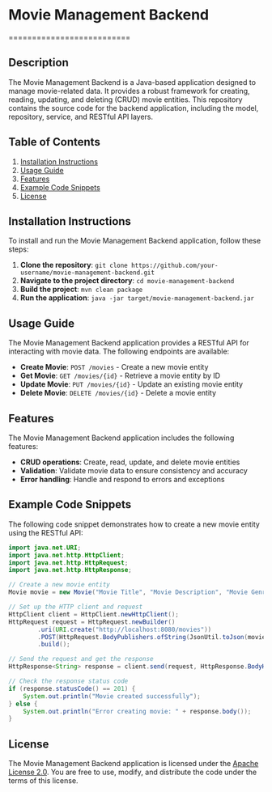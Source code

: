 # Movie Management Backend
==========================

## Description
The Movie Management Backend is a Java-based application designed to manage movie-related data. It provides a robust framework for creating, reading, updating, and deleting (CRUD) movie entities. This repository contains the source code for the backend application, including the model, repository, service, and RESTful API layers.

## Table of Contents
1. [Installation Instructions](#installation-instructions)
2. [Usage Guide](#usage-guide)
3. [Features](#features)
4. [Example Code Snippets](#example-code-snippets)
5. [License](#license)

## Installation Instructions
To install and run the Movie Management Backend application, follow these steps:

1. **Clone the repository**: `git clone https://github.com/your-username/movie-management-backend.git`
2. **Navigate to the project directory**: `cd movie-management-backend`
3. **Build the project**: `mvn clean package`
4. **Run the application**: `java -jar target/movie-management-backend.jar`

## Usage Guide
The Movie Management Backend application provides a RESTful API for interacting with movie data. The following endpoints are available:

* **Create Movie**: `POST /movies` - Create a new movie entity
* **Get Movie**: `GET /movies/{id}` - Retrieve a movie entity by ID
* **Update Movie**: `PUT /movies/{id}` - Update an existing movie entity
* **Delete Movie**: `DELETE /movies/{id}` - Delete a movie entity

## Features
The Movie Management Backend application includes the following features:

* **CRUD operations**: Create, read, update, and delete movie entities
* **Validation**: Validate movie data to ensure consistency and accuracy
* **Error handling**: Handle and respond to errors and exceptions

## Example Code Snippets
The following code snippet demonstrates how to create a new movie entity using the RESTful API:
```java
import java.net.URI;
import java.net.http.HttpClient;
import java.net.http.HttpRequest;
import java.net.http.HttpResponse;

// Create a new movie entity
Movie movie = new Movie("Movie Title", "Movie Description", "Movie Genre");

// Set up the HTTP client and request
HttpClient client = HttpClient.newHttpClient();
HttpRequest request = HttpRequest.newBuilder()
        .uri(URI.create("http://localhost:8080/movies"))
        .POST(HttpRequest.BodyPublishers.ofString(JsonUtil.toJson(movie)))
        .build();

// Send the request and get the response
HttpResponse<String> response = client.send(request, HttpResponse.BodyHandlers.ofString());

// Check the response status code
if (response.statusCode() == 201) {
    System.out.println("Movie created successfully");
} else {
    System.out.println("Error creating movie: " + response.body());
}
```
## License
The Movie Management Backend application is licensed under the [Apache License 2.0](https://www.apache.org/licenses/LICENSE-2.0). You are free to use, modify, and distribute the code under the terms of this license.
